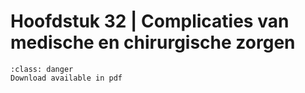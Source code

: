 # Hoofdstuk 32 | Complicaties van medische en chirurgische zorgen

```{admonition} Copyright
:class: danger
Download available in pdf
```

